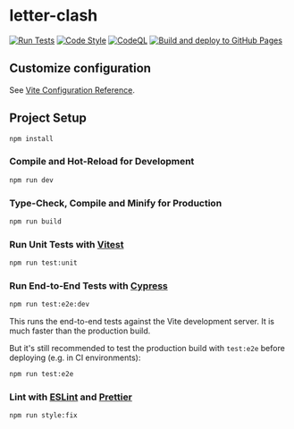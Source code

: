# letter-clash

[![Run Tests](https://github.com/alexkiro/letter-clash/actions/workflows/tests.yml/badge.svg)](https://github.com/alexkiro/letter-clash/actions/workflows/tests.yml)
[![Code Style](https://github.com/alexkiro/letter-clash/actions/workflows/style.yml/badge.svg)](https://github.com/alexkiro/letter-clash/actions/workflows/style.yml)
[![CodeQL](https://github.com/alexkiro/letter-clash/actions/workflows/github-code-scanning/codeql/badge.svg)](https://github.com/alexkiro/letter-clash/actions/workflows/github-code-scanning/codeql)
[![Build and deploy to GitHub Pages](https://github.com/alexkiro/letter-clash/actions/workflows/build-and-deploy.yml/badge.svg)](https://github.com/alexkiro/letter-clash/actions/workflows/build-and-deploy.yml)

## Customize configuration

See [Vite Configuration Reference](https://vitejs.dev/config/).

## Project Setup

```sh
npm install
```

### Compile and Hot-Reload for Development

```sh
npm run dev
```

### Type-Check, Compile and Minify for Production

```sh
npm run build
```

### Run Unit Tests with [Vitest](https://vitest.dev/)

```sh
npm run test:unit
```

### Run End-to-End Tests with [Cypress](https://www.cypress.io/)

```sh
npm run test:e2e:dev
```

This runs the end-to-end tests against the Vite development server.
It is much faster than the production build.

But it's still recommended to test the production build with `test:e2e` before deploying (e.g. in CI environments):

```sh
npm run test:e2e
```

### Lint with [ESLint](https://eslint.org/) and [Prettier](https://prettier.io/)

```sh
npm run style:fix
```
